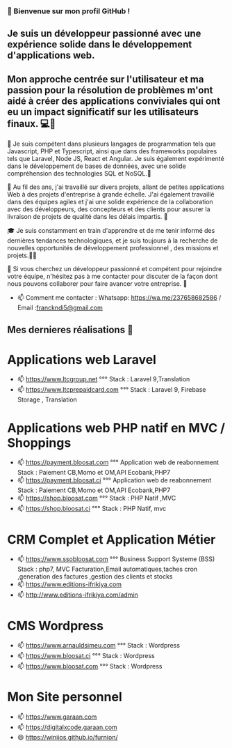 ### 👋 Bienvenue sur mon profil GitHub ! 
##  Je suis un développeur passionné avec une expérience solide dans le développement d'applications web.
##   Mon approche centrée sur l'utilisateur et ma passion pour la résolution de problèmes m'ont aidé à créer des applications conviviales qui ont eu un impact significatif sur les utilisateurs finaux. 💻💪

🚀 Je suis compétent dans plusieurs langages de programmation tels que Javascript, PHP et Typescript, ainsi que dans des frameworks populaires tels que Laravel, Node JS, React et Angular.
Je suis également expérimenté dans le développement de bases de données, avec une solide compréhension des technologies SQL et NoSQL.🌟

🤝 Au fil des ans, j'ai travaillé sur divers projets, allant de petites applications Web à des projets d'entreprise à grande échelle. J'ai également travaillé dans des équipes agiles et j'ai une solide expérience de la collaboration avec des développeurs, des concepteurs et des clients pour assurer la livraison de projets de qualité dans les délais impartis. 🙌

🎓 Je suis constamment en train d'apprendre et de me tenir informé des dernières tendances technologiques, et je suis toujours à la recherche de nouvelles opportunités de développement professionnel , des missions et projets.👨‍🎓

💼 Si vous cherchez un développeur passionné et compétent pour rejoindre votre équipe, n'hésitez pas à me contacter pour discuter de la façon dont nous pouvons collaborer pour faire avancer votre entreprise. 📧

- 📫 Comment me contacter : Whatsapp: https://wa.me/237658682586 / Email :franckndi5@gmail.com

## Mes dernieres réalisations 👋

# Applications web Laravel
- 📫 https://www.ltcgroup.net  °°° Stack : Laravel 9,Translation
- 📫 https://www.ltcprepaidcard.com  °°° Stack : Laravel 9, Firebase Storage , Translation

# Applications web PHP natif en MVC / Shoppings 
- 📫 https://payment.bloosat.com  °°° Application web de reabonnement Stack : Paiement CB,Momo et OM,API Ecobank,PHP7
- 📫 https://payment.bloosat.ci  °°° Application web de reabonnement Stack : Paiement CB,Momo et OM,API Ecobank,PHP7
- 📫 https://shop.bloosat.com °°° Stack : PHP Natif ,MVC
- 📫 https://shop.bloosat.ci °°° Stack : PHP Natif, mvc
# CRM Complet et Application Métier
- 📫 https://www.ssobloosat.com  °°° Business Support Systeme (BSS) Stack : php7, MVC
  Facturation,Email automatiques,taches cron ,generation des factures ,gestion des clients et stocks
- 📫 https://www.editions-ifrikiya.com
- 📫 http://www.editions-ifrikiya.com/admin
  
# CMS Wordpress

- 📫 https://www.arnauldsimeu.com °°° Stack : Wordpress
- 📫 https://www.bloosat.ci  °°° Stack : Wordpress
- 📫 https://www.bloosat.com  °°° Stack : Wordpress

# Mon Site personnel

- 📫 https://www.garaan.com
- 📫 https://digitalxcode.garaan.com
- 😄 https://winiios.github.io/furnion/

